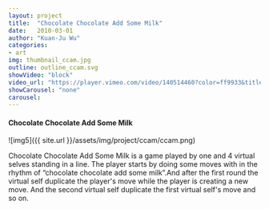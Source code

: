 ```yaml
---
layout: project
title:  "Chocolate Chocolate Add Some Milk"
date:   2010-03-01
author: "Kuan-Ju Wu"
categories:
- art
img: thumbnail_ccam.jpg
outline: outline_ccam.svg
showVideo: "block"
video_url: "https://player.vimeo.com/video/140514460?color=ff9933&title=0&byline=0&portrait=0"
showCarousel: "none"
carousel:
---
```

#### Chocolate Chocolate Add Some Milk ####

![img5]({{ site.url }}/assets/img/project/ccam/ccam.png)

Chocolate Chocolate Add Some Milk is a game played by one and 4 virtual selves standing in a line. The player starts by doing some moves with in the rhythm of “chocolate chocolate add some milk”.And after the first round the virtual self duplicate the player's move while the  player is creating a new move. And the second virtual self duplicate the first virtual self's move and so on.
